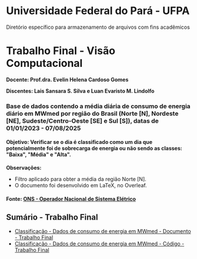 # Universidade Federal do Pará - UFPA
Diretório específico para armazenamento de arquivos com fins acadêmicos

# Trabalho Final - Visão Computacional
**Docente: Prof.dra. Evelin Helena Cardoso Gomes**

**Discentes: Lais Sansara S. Silva e Luan Evaristo M. Lindolfo**

### Base de dados contendo a média diária de consumo de energia diário em MWmed por região do Brasil (Norte [N], Nordeste [NE], Sudeste/Centro-Oeste [SE] e Sul [S]), datas de 01/01/2023 - 07/08/2025
#### Objetivo: Verificar se o dia é classificado como um dia que potencialmente foi de sobrecarga de energia ou não sendo as classes: "Baixa", "Média" e "Alta".
**Observações:**
  - Filtro aplicado para obter a média da região Norte [N].
  - O documento foi desenvolvido em LaTeX, no Overleaf.

#### Fonte: [ONS - Operador Nacional de Sistema Elétrico](https://dados.ons.org.br/dataset/carga-energia)


## Sumário - Trabalho Final
- [Classificação - Dados de consumo de energia em MWmed - Documento - Trabalho Final](/Projeto_Energia_Final_Laís_e_Luan.pdf)
- [Classificação - Dados de consumo de energia em MWmed - Código - Trabalho Final](/Energia_Classificação_Final.ipynb)

